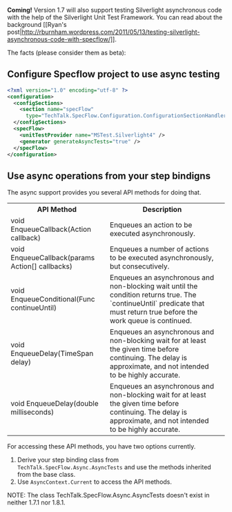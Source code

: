 **Coming!** Version 1.7 will also support testing Silverlight asynchronous code with the help of the Silverlight Unit Test Framework. You can read about the background [[Ryan's post|http://rburnham.wordpress.com/2011/05/13/testing-silverlight-asynchronous-code-with-specflow/]].

The facts (please consider them as beta):
## Configure Specflow project to use async testing

```xml
<?xml version="1.0" encoding="utf-8" ?>
<configuration>
  <configSections>
    <section name="specFlow"
      type="TechTalk.SpecFlow.Configuration.ConfigurationSectionHandler, TechTalk.SpecFlow"/>
  </configSections>
  <specFlow>
    <unitTestProvider name="MSTest.Silverlight4" />
    <generator generateAsyncTests="true" />
  </specFlow>
</configuration>
```

## Use async operations from your step bindigns

The async support provides you several API methods for doing that.
<table>
    <tr>
        <th>API Method</th>
        <th>Description</th>
    </tr>
    <tr>
        <td>void EnqueueCallback(Action callback)</td>
        <td>Enqueues an action to be executed asynchronously.<td>
    </tr>
    <tr>
        <td>void EnqueueCallback(params Action[] callbacks)</td>
        <td>Enqueues a number of actions to be executed asynchronously, but consecutively.<td>
    </tr>
    <tr>
        <td>void EnqueueConditional(Func<bool> continueUntil)</td>
        <td>Enqueues an asynchronous and non-blocking wait until the condition returns true.
The `continueUntil` predicate that must return true before the work queue is continued.<td>
    </tr>
    <tr>
        <td>void EnqueueDelay(TimeSpan delay)</td>
        <td>Enqueues an asynchronous and non-blocking wait for at least the given time before continuing. The delay is approximate, and not intended to be highly accurate.<td>
    </tr>
    <tr>
        <td>void EnqueueDelay(double milliseconds)</td>
        <td>Enqueues an asynchronous and non-blocking wait for at least the given time before continuing. The delay is approximate, and not intended to be highly accurate.<td>
    </tr>
</table>

For accessing these API methods, you have two options currently.

1. Derive your step binding class from `TechTalk.SpecFlow.Async.AsyncTests` and use the methods inherited from the base class.
2. Use `AsyncContext.Current` to access the API methods.


NOTE: The class TechTalk.SpecFlow.Async.AsyncTests doesn't exist in neither 1.7.1 nor 1.8.1.